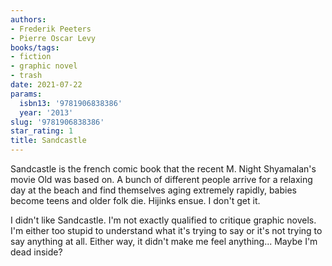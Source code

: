 ```yaml
---
authors:
- Frederik Peeters
- Pierre Oscar Levy
books/tags:
- fiction
- graphic novel
- trash
date: 2021-07-22
params:
  isbn13: '9781906838386'
  year: '2013'
slug: '9781906838386'
star_rating: 1
title: Sandcastle
---
```


Sandcastle is the french comic book that the recent M. Night Shyamalan's movie Old was based on. A bunch of different people arrive for a relaxing day at the beach and find themselves aging extremely rapidly, babies become teens and older folk die. Hijinks ensue. I don't get it.

<!--more-->

I didn't like Sandcastle. I'm not exactly qualified to critique graphic novels. I'm either too stupid to understand what it's trying to say or it's not trying to say anything at all. Either way, it didn't make me feel anything... Maybe I'm dead inside?